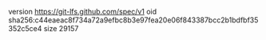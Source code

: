 version https://git-lfs.github.com/spec/v1
oid sha256:c44eaeac8f734a72a9efbc8b3e97fea20e06f843387bcc2b1bdfbf35352c5ce4
size 29157
